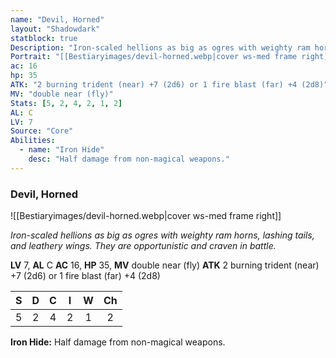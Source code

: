 ```yaml
---
name: "Devil, Horned"
layout: "Shadowdark"
statblock: true
Description: "Iron-scaled hellions as big as ogres with weighty ram horns, lashing tails, and leathery wings. They are opportunistic and craven in battle."
Portrait: "[[Bestiaryimages/devil-horned.webp|cover ws-med frame right]]"
ac: 16
hp: 35
ATK: "2 burning trident (near) +7 (2d6) or 1 fire blast (far) +4 (2d8)"
MV: "double near (fly)"
Stats: [5, 2, 4, 2, 1, 2]
AL: C
LV: 7
Source: "Core"
Abilities:
  - name: "Iron Hide"
    desc: "Half damage from non-magical weapons."
---
```


### Devil, Horned

![[Bestiaryimages/devil-horned.webp|cover ws-med frame right]]

_Iron-scaled hellions as big as ogres with weighty ram horns, lashing tails, and leathery wings. They are opportunistic and craven in battle._

**LV** 7, **AL** C
**AC** 16, **HP** 35, **MV** double near (fly)
**ATK** 2 burning trident (near) +7 (2d6) or 1 fire blast (far) +4 (2d8)

|  S  |  D  |  C  |  I  |  W  |  Ch  |
|:---:|:---:|:---:|:---:|:---:|:----:|
| 5 | 2 | 4 | 2 | 1 | 2 |

**Iron Hide:** Half damage from non-magical weapons.

